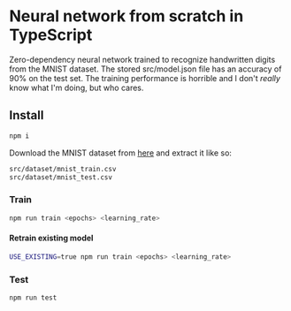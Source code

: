 # Neural network from scratch in TypeScript

Zero-dependency neural network trained to recognize handwritten digits from the MNIST dataset. The stored src/model.json file has an accuracy of 90% on the test set. The training performance is horrible and I don't _really_ know what I'm doing, but who cares.

## Install

```bash
npm i
```

Download the MNIST dataset from [here](https://www.kaggle.com/datasets/oddrationale/mnist-in-csv) and extract it like so:

```bash
src/dataset/mnist_train.csv
src/dataset/mnist_test.csv
```

### Train

```bash
npm run train <epochs> <learning_rate>
```

#### Retrain existing model

```bash
USE_EXISTING=true npm run train <epochs> <learning_rate>
```

### Test

```bash
npm run test
```
